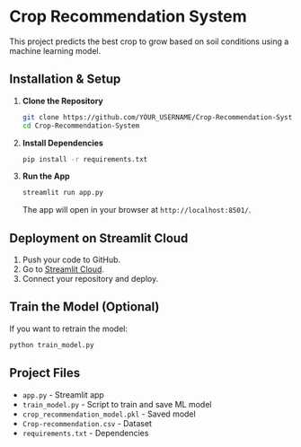 
# Crop Recommendation System
This project predicts the best crop to grow based on soil conditions using a machine learning model.

## Installation & Setup

1. **Clone the Repository**  
   ```bash
   git clone https://github.com/YOUR_USERNAME/Crop-Recommendation-System.git
   cd Crop-Recommendation-System
   ```
2. **Install Dependencies**  
   ```bash
   pip install -r requirements.txt
   ```
3. **Run the App**  
   ```bash
   streamlit run app.py
   ```
   The app will open in your browser at `http://localhost:8501/`.


## Deployment on Streamlit Cloud

1. Push your code to GitHub.  
2. Go to [Streamlit Cloud](https://share.streamlit.io/).  
3. Connect your repository and deploy.

## Train the Model (Optional)

If you want to retrain the model:  
```bash
python train_model.py
```

## Project Files
- `app.py` - Streamlit app  
- `train_model.py` - Script to train and save ML model  
- `crop_recommendation_model.pkl` - Saved model  
- `Crop-recommendation.csv` - Dataset  
- `requirements.txt` - Dependencies  

